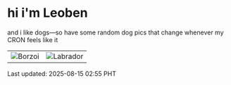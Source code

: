 # hi i'm Leoben

and i like dogs—so have some random dog pics that change whenever my CRON feels like it

|  |  |
|--------|----------|
| ![Borzoi](https://random-dog-vercel.vercel.app/api/random-borzoi?v=1755197716) | ![Labrador](https://random-dog-vercel.vercel.app/api/random-labrador?v=1755197716) |

Last updated: 2025-08-15 02:55 PHT
